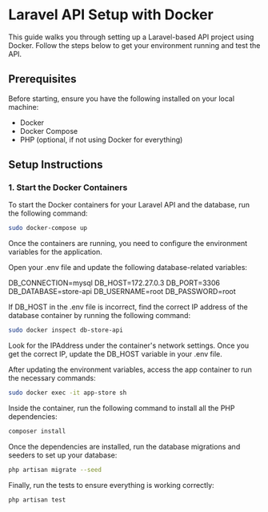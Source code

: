 # Laravel API Setup with Docker

This guide walks you through setting up a Laravel-based API project using Docker. Follow the steps below to get your environment running and test the API.

## Prerequisites

Before starting, ensure you have the following installed on your local machine:

- Docker
- Docker Compose
- PHP (optional, if not using Docker for everything)

## Setup Instructions

### 1. Start the Docker Containers

To start the Docker containers for your Laravel API and the database, run the following command:

```bash
sudo docker-compose up
```

Once the containers are running, you need to configure the environment variables for the application.

Open your .env file and update the following database-related variables:

DB_CONNECTION=mysql
DB_HOST=172.27.0.3
DB_PORT=3306
DB_DATABASE=store-api
DB_USERNAME=root
DB_PASSWORD=root

If DB_HOST in the .env file is incorrect, find the correct IP address of the database container by running the following command:

```bash
sudo docker inspect db-store-api
```
Look for the IPAddress under the container's network settings. Once you get the correct IP, update the DB_HOST variable in your .env file.


After updating the environment variables, access the app container to run the necessary commands:
```bash
sudo docker exec -it app-store sh
```


Inside the container, run the following command to install all the PHP dependencies:
```bash
composer install
```

Once the dependencies are installed, run the database migrations and seeders to set up your database:
```bash
php artisan migrate --seed
```

Finally, run the tests to ensure everything is working correctly:
```bash
php artisan test
```

